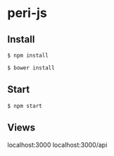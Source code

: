 # peri-js

## Install

`$ npm install`

`$ bower install`

## Start

`$ npm start`

## Views

localhost:3000
localhost:3000/api

